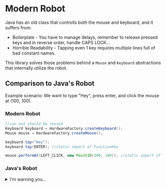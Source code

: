 # Modern Robot
Java has an old class that controlls both the mouse and keyboard, and it suffers from:
* Boilerplate - You have to manage delays, remember to release pressed keys and in reverse order, handle CAPS LOCK...
* Horrible Readability - Tapping even 1 key requires multiple lines full of bad constant names.

This library solves those problems behind a `Mouse` and `Keyboard` abstractions that internally utilize the robot.

## Comparison to Java's Robot
Example scenario: We want to type "Hey", press enter, and click the mouse at (100, 100).


### Modern Robot
```java
//can and should be reused
Keyboard keyboard = HardwareFactory.createKeyboard();
Mouse mouse = HardwareFactory.createMouse();

keyboard.tap("Hey");
keyboard.tap(ENTER); //static import of FunctionKey

mouse.performAt(LEFT_CLICK, new Point2D(100, 100)); //static import of MouseAction
```

### Java's Robot
<details>
  <summary>I'm warning you...</summary>

  ```java
  Robot robot = new Robot(); //handle AWTException

  //caps lock
  robot.keyPress(KeyEvent.VK_CAPS_LOCK);
  robot.keyRelease(KeyEvent.VK_CAPS_LOCK);
  smallDelay();

  //type 'H'
  robot.keyPress(KeyEvent.VK_H);
  robot.keyRelease(KeyEvent.VK_H);
  smallDelay();

  //caps lock
  robot.keyPress(KeyEvent.VK_CAPS_LOCK);
  robot.keyRelease(KeyEvent.VK_CAPS_LOCK);
  smallDelay();

  //type 'e'
  robot.keyPress(KeyEvent.VK_E);
  robot.keyRelease(KeyEvent.VK_E);
  smallDelay();

  //type 'y'
  robot.keyPress(KeyEvent.VK_Y);
  robot.keyRelease(KeyEvent.VK_Y);
  smallDelay();

  //press enter
  robot.keyPress(KeyEvent.VK_ENTER);
  robot.keyRelease(KeyEvent.VK_ENTER);
  smallDelay();

  //move and click the mouse
  robot.mouseMove(100, 100);
  robot.mousePress(KeyEvent.BUTTON1_DOWN_MASK);
  robot.mouseRelease(KeyEvent.BUTTON1_DOWN_MASK);
  ```
</details>
